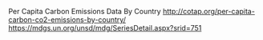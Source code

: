 
Per Capita Carbon Emissions Data By Country
http://cotap.org/per-capita-carbon-co2-emissions-by-country/
https://mdgs.un.org/unsd/mdg/SeriesDetail.aspx?srid=751

